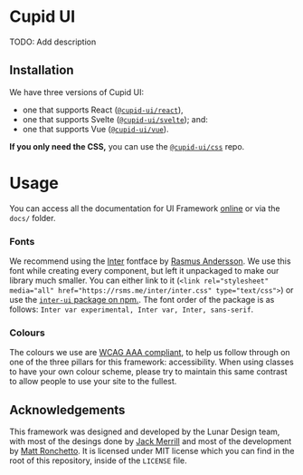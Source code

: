 # Cupid UI
TODO: Add description

## Installation
We have three versions of Cupid UI:
- one that supports React ([`@cupid-ui/react`](https://npmjs.com/package/@cupid-ui/react)),
- one that supports Svelte ([`@cupid-ui/svelte`](https://npmjs.com/package/@cupid-ui/svelte)); and:
- one that supports Vue ([`@cupid-ui/vue`](https://npmjs.com/package/@cupid-ui/vue)).

**If you only need the CSS,** you can use the [`@cupid-ui/css`](https://npmjs.com/package/@cupid-ui/css) repo.

# Usage
You can access all the documentation for UI Framework [online](https://designbylunar.github.io/cupid-ui) or via the `docs/` folder.

### Fonts
We recommend using the [Inter](https://rsms.me/inter) fontface by [Rasmus Andersson](https://rsms.me). We use this font while creating every component, but left it unpackaged to make our library much smaller. You can either link to it (`<link rel="stylesheet" media="all" href="https://rsms.me/inter/inter.css" type="text/css">`) or use the [`inter-ui` package on npm.](https://www.npmjs.com/package/inter-ui). The font order of the package is as follows: `Inter var experimental, Inter var, Inter, sans-serif`.

### Colours
The colours we use are [WCAG AAA compliant](https://webaim.org/articles/contrast/), to help us follow through on one of the three pillars for this framework: accessibility. When using classes to have your own colour scheme, please try to maintain this same contrast to allow people to use your site to the fullest.

## Acknowledgements
This framework was designed and developed by the Lunar Design team, with most of the desings done by [Jack Merrill](https://github.com/jackmerrill) and most of the development by [Matt Ronchetto](https://github.com/doamatto). It is licensed under MIT license which you can find in the root of this repository, inside of the `LICENSE` file.
